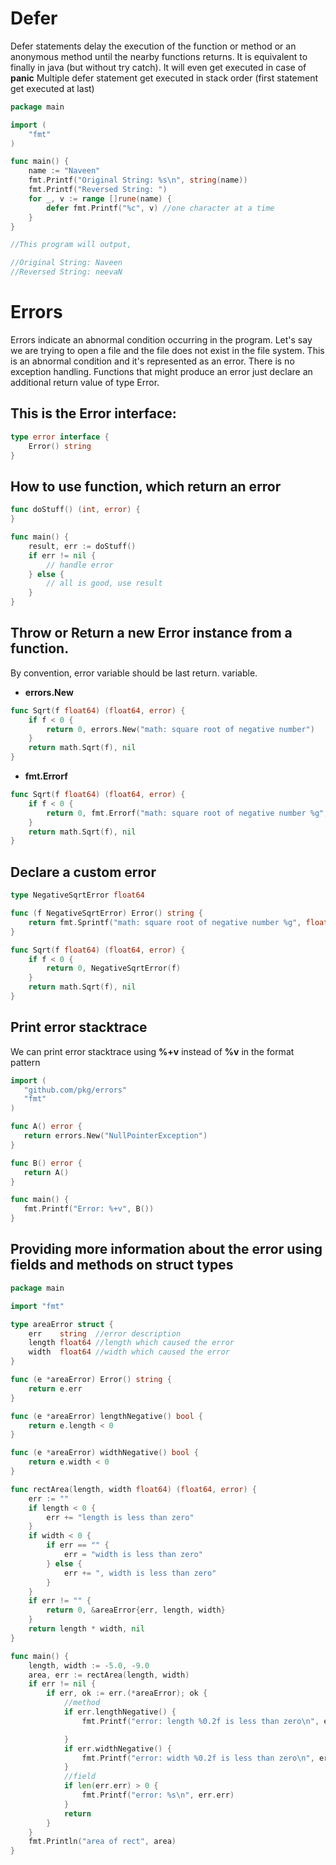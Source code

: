 # Defer
Defer statements delay the execution of the function or method or an anonymous method until the nearby functions returns. It is equivalent to finally in java (but without try catch). It will even get executed in case of **panic** Multiple defer statement get executed in stack order (first statement get executed at last)

```go
package main

import (  
    "fmt"
)

func main() {  
    name := "Naveen"
    fmt.Printf("Original String: %s\n", string(name))
    fmt.Printf("Reversed String: ")
    for _, v := range []rune(name) {
        defer fmt.Printf("%c", v) //one character at a time
    }
}

//This program will output,

//Original String: Naveen  
//Reversed String: neevaN  
```

# Errors
Errors indicate an abnormal condition occurring in the program. Let's say we are trying to open a file and the file does not exist in the file system. This is an abnormal condition and it's represented as an error. There is no exception handling. Functions that might produce an error just declare an additional return value of type Error. 

## This is the Error interface:
```go
type error interface {
    Error() string
}
```

## How to use function, which return an error
```go
func doStuff() (int, error) {
}

func main() {
    result, err := doStuff()
    if err != nil {
        // handle error
    } else {
        // all is good, use result
    }
}
```

## Throw or Return a new Error instance from a function. 
By convention, error variable should be last return. variable.
- **errors.New**
```go
func Sqrt(f float64) (float64, error) {
    if f < 0 {
        return 0, errors.New("math: square root of negative number")
    }
    return math.Sqrt(f), nil
}
```
- **fmt.Errorf**
```go
func Sqrt(f float64) (float64, error) {
    if f < 0 {
        return 0, fmt.Errorf("math: square root of negative number %g", f)
    }
    return math.Sqrt(f), nil
}
```

## Declare a custom error
```go
type NegativeSqrtError float64

func (f NegativeSqrtError) Error() string {
    return fmt.Sprintf("math: square root of negative number %g", float64(f))
}

func Sqrt(f float64) (float64, error) {
    if f < 0 {
        return 0, NegativeSqrtError(f)
    }
    return math.Sqrt(f), nil
}
```

## Print error stacktrace
We can print error stacktrace using **%+v** instead of **%v** in the format pattern
```go
import (
   "github.com/pkg/errors"
   "fmt"
)

func A() error {
   return errors.New("NullPointerException")
}

func B() error {
   return A()
}

func main() {
   fmt.Printf("Error: %+v", B())
}
```

## Providing more information about the error using fields and methods on struct types
```go
package main

import "fmt"

type areaError struct {  
    err    string  //error description
    length float64 //length which caused the error
    width  float64 //width which caused the error
}

func (e *areaError) Error() string {  
    return e.err
}

func (e *areaError) lengthNegative() bool {  
    return e.length < 0
}

func (e *areaError) widthNegative() bool {  
    return e.width < 0
}

func rectArea(length, width float64) (float64, error) {  
    err := ""
    if length < 0 {
        err += "length is less than zero"
    }
    if width < 0 {
        if err == "" {
            err = "width is less than zero"
        } else {
            err += ", width is less than zero"
        }
    }
    if err != "" {
        return 0, &areaError{err, length, width}
    }
    return length * width, nil
}

func main() {  
    length, width := -5.0, -9.0
    area, err := rectArea(length, width)
    if err != nil {
        if err, ok := err.(*areaError); ok {
            //method
            if err.lengthNegative() {
                fmt.Printf("error: length %0.2f is less than zero\n", err.length)

            }
            if err.widthNegative() {
                fmt.Printf("error: width %0.2f is less than zero\n", err.width)
            }
            //field
            if len(err.err) > 0 {
                fmt.Printf("error: %s\n", err.err)
            }
            return
        }
    }
    fmt.Println("area of rect", area)
}
```